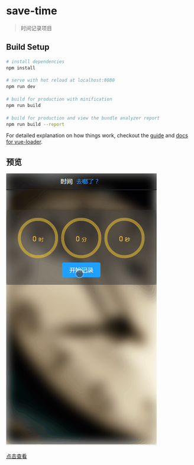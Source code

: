 # save-time

> 时间记录项目

## Build Setup

``` bash
# install dependencies
npm install

# serve with hot reload at localhost:8080
npm run dev

# build for production with minification
npm run build

# build for production and view the bundle analyzer report
npm run build --report
```

For detailed explanation on how things work, checkout the [guide](http://vuejs-templates.github.io/webpack/) and [docs for vue-loader](http://vuejs.github.io/vue-loader).

## 预览
![效果](https://github.com/Lijinwen1994/saveTime/blob/master/src/common/image/time1.gif?raw=true)

[点击查看](http://www.lijinwen.cn/time/)

